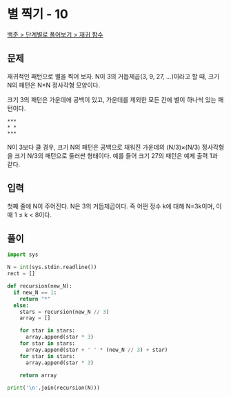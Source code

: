 # 별 찍기 - 10

[백준 > 단계별로 풀어보기 > 재귀 함수](https://www.acmicpc.net/problem/2447)

## 문제

재귀적인 패턴으로 별을 찍어 보자. N이 3의 거듭제곱(3, 9, 27, ...)이라고 할 때, 크기 N의 패턴은 N×N 정사각형 모양이다.

크기 3의 패턴은 가운데에 공백이 있고, 가운데를 제외한 모든 칸에 별이 하나씩 있는 패턴이다.
```
***
* *
***
```
N이 3보다 클 경우, 크기 N의 패턴은 공백으로 채워진 가운데의 (N/3)×(N/3) 정사각형을 크기 N/3의 패턴으로 둘러싼 형태이다. 예를 들어 크기 27의 패턴은 예제 출력 1과 같다.

## 입력

첫째 줄에 N이 주어진다. N은 3의 거듭제곱이다. 즉 어떤 정수 k에 대해 N=3k이며, 이때 1 ≤ k < 8이다.

## 풀이

```python
import sys

N = int(sys.stdin.readline())
rect = []

def recursion(new_N):
  if new_N == 1:
    return "*"
  else:
    stars = recursion(new_N // 3)
    array = []

    for star in stars:
      array.append(star * 3)
    for star in stars:
      array.append(star + ' ' * (new_N // 3) + star)
    for star in stars:
      array.append(star * 3)
    
    return array

print('\n'.join(recursion(N)))

```